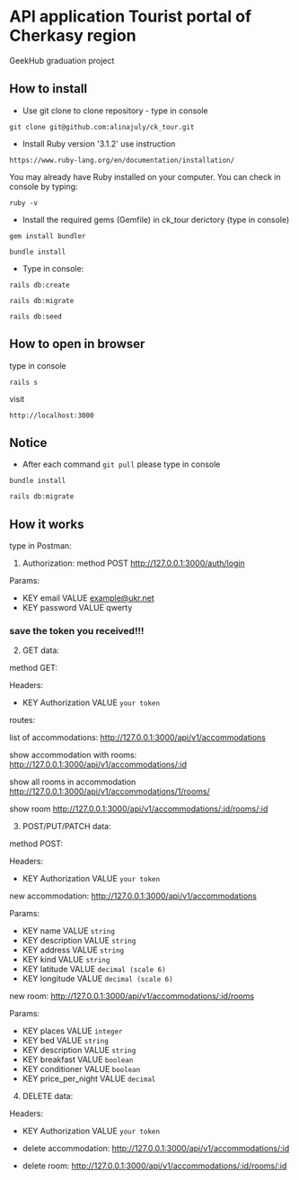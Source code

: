 # API application Tourist portal of Cherkasy region

GeekHub graduation project

## How to install

* Use git clone to clone repository - type in console

```
git clone git@github.com:alinajuly/ck_tour.git
```

* Install Ruby version '3.1.2' use instruction

```
https://www.ruby-lang.org/en/documentation/installation/
```

You may already have Ruby installed on your computer. You can check in console by typing:

```
ruby -v
```

* Install the required gems (Gemfile) in ck_tour derictory (type in console)

```
gem install bundler
```

```
bundle install
```

* Type in console:

```
rails db:create
```

```
rails db:migrate
```

```
rails db:seed
```

## How to open in browser

type in console

```
rails s
```

visit

```
http://localhost:3000
```

## Notice

* After each command `git pull` please type in console

```
bundle install
```

```
rails db:migrate
```

## How it works
type in Postman:

1) Authorization:
method POST http://127.0.0.1:3000/auth/login

Params:
- KEY email  VALUE  example@ukr.net
- KEY password VALUE qwerty

### save the token you received!!!

2) GET data:

method GET:

Headers: 
- KEY Authorization   VALUE ```your token```

routes:

list of accommodations: http://127.0.0.1:3000/api/v1/accommodations

show accommodation with rooms: http://127.0.0.1:3000/api/v1/accommodations/:id

show all rooms in accommodation http://127.0.0.1:3000/api/v1/accommodations/1/rooms/

show room http://127.0.0.1:3000/api/v1/accommodations/:id/rooms/:id

3) POST/PUT/PATCH data:

method POST:

Headers:
- KEY Authorization   VALUE ```your token```

new accommodation: http://127.0.0.1:3000/api/v1/accommodations

Params:
- KEY name VALUE ```string```
- KEY description VALUE ```string```
- KEY address VALUE ```string```
- KEY kind VALUE ```string```
- KEY latitude VALUE ```decimal (scale 6)```
- KEY longitude VALUE ```decimal (scale 6)```

new room: http://127.0.0.1:3000/api/v1/accommodations/:id/rooms

Params:
- KEY places VALUE ```integer```
- KEY bed VALUE ```string```
- KEY description VALUE ```string```
- KEY breakfast VALUE ```boolean```
- KEY conditioner VALUE ```boolean```
- KEY price_per_night VALUE ```decimal```

4) DELETE data:

Headers:
- KEY Authorization   VALUE ```your token```

- delete accommodation: http://127.0.0.1:3000/api/v1/accommodations/:id
- delete room: http://127.0.0.1:3000/api/v1/accommodations/:id/rooms/:id
